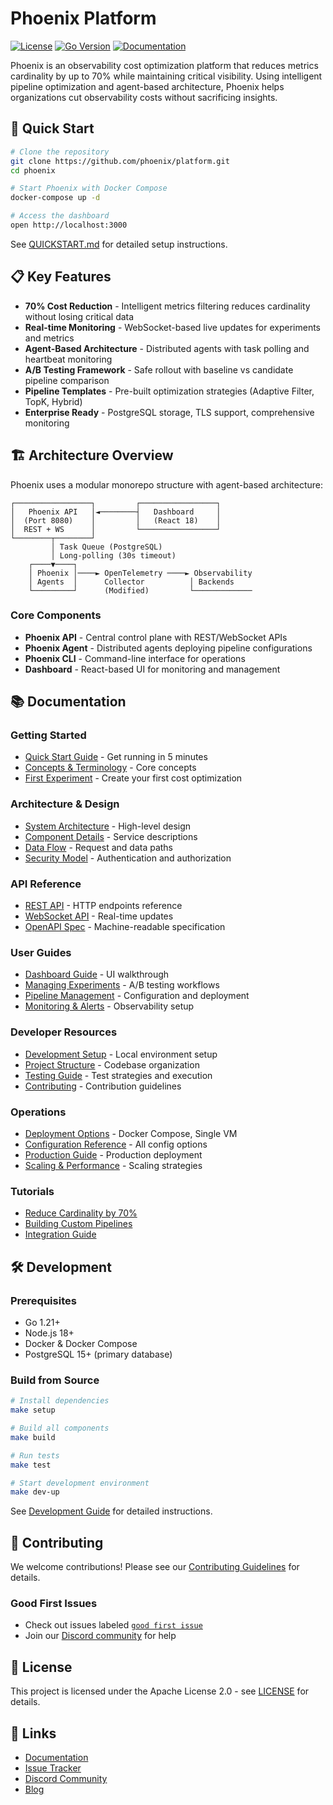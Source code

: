 # Phoenix Platform

[![License](https://img.shields.io/badge/License-MIT-blue.svg)](LICENSE)
[![Go Version](https://img.shields.io/badge/Go-1.21%2B-blue)](go.mod)
[![Documentation](https://img.shields.io/badge/docs-latest-green)](docs/)

Phoenix is an observability cost optimization platform that reduces metrics cardinality by up to 70% while maintaining critical visibility. Using intelligent pipeline optimization and agent-based architecture, Phoenix helps organizations cut observability costs without sacrificing insights.

## 🚀 Quick Start

```bash
# Clone the repository
git clone https://github.com/phoenix/platform.git
cd phoenix

# Start Phoenix with Docker Compose
docker-compose up -d

# Access the dashboard
open http://localhost:3000
```

See [QUICKSTART.md](QUICKSTART.md) for detailed setup instructions.

## 📋 Key Features

- **70% Cost Reduction** - Intelligent metrics filtering reduces cardinality without losing critical data
- **Real-time Monitoring** - WebSocket-based live updates for experiments and metrics
- **Agent-Based Architecture** - Distributed agents with task polling and heartbeat monitoring
- **A/B Testing Framework** - Safe rollout with baseline vs candidate pipeline comparison
- **Pipeline Templates** - Pre-built optimization strategies (Adaptive Filter, TopK, Hybrid)
- **Enterprise Ready** - PostgreSQL storage, TLS support, comprehensive monitoring

## 🏗️ Architecture Overview

Phoenix uses a modular monorepo structure with agent-based architecture:

```
┌─────────────────┐         ┌─────────────────┐
│   Phoenix API   │◄────────┤   Dashboard     │
│  (Port 8080)    │         │   (React 18)    │
│  REST + WS      │         └─────────────────┘
└────────┬────────┘
         │ Task Queue (PostgreSQL)
         │ Long-polling (30s timeout)
    ┌────▼────┐
    │ Phoenix │────► OpenTelemetry ────► Observability
    │ Agents  │      Collector          │ Backends
    └─────────┘      (Modified)         └─────────────
```

### Core Components

- **Phoenix API** - Central control plane with REST/WebSocket APIs
- **Phoenix Agent** - Distributed agents deploying pipeline configurations
- **Phoenix CLI** - Command-line interface for operations
- **Dashboard** - React-based UI for monitoring and management

## 📚 Documentation

### Getting Started
- [Quick Start Guide](QUICKSTART.md) - Get running in 5 minutes
- [Concepts & Terminology](docs/getting-started/concepts.md) - Core concepts
- [First Experiment](docs/getting-started/first-experiment.md) - Create your first cost optimization

### Architecture & Design
- [System Architecture](docs/architecture/system-design.md) - High-level design
- [Component Details](docs/architecture/components.md) - Service descriptions
- [Data Flow](docs/architecture/data-flow.md) - Request and data paths
- [Security Model](docs/architecture/security.md) - Authentication and authorization

### API Reference
- [REST API](docs/api/rest-api.md) - HTTP endpoints reference
- [WebSocket API](docs/api/websocket-api.md) - Real-time updates
- [OpenAPI Spec](docs/api/openapi.yaml) - Machine-readable specification

### User Guides
- [Dashboard Guide](docs/user-guide/dashboard.md) - UI walkthrough
- [Managing Experiments](docs/user-guide/experiments.md) - A/B testing workflows
- [Pipeline Management](docs/user-guide/pipelines.md) - Configuration and deployment
- [Monitoring & Alerts](docs/user-guide/monitoring.md) - Observability setup

### Developer Resources
- [Development Setup](DEVELOPMENT_GUIDE.md) - Local environment setup
- [Project Structure](docs/developer-guide/project-structure.md) - Codebase organization
- [Testing Guide](docs/developer-guide/testing.md) - Test strategies and execution
- [Contributing](CONTRIBUTING.md) - Contribution guidelines

### Operations
- [Deployment Options](docs/operations/deployment/) - Docker Compose, Single VM
- [Configuration Reference](docs/operations/configuration.md) - All config options
- [Production Guide](docs/operations/OPERATIONS_GUIDE_COMPLETE.md) - Production deployment
- [Scaling & Performance](docs/operations/scaling.md) - Scaling strategies

### Tutorials
- [Reduce Cardinality by 70%](docs/tutorials/reduce-cardinality.md)
- [Building Custom Pipelines](docs/tutorials/custom-pipelines.md)
- [Integration Guide](docs/tutorials/integration-guide.md)

## 🛠️ Development

### Prerequisites

- Go 1.21+
- Node.js 18+
- Docker & Docker Compose
- PostgreSQL 15+ (primary database)

### Build from Source

```bash
# Install dependencies
make setup

# Build all components
make build

# Run tests
make test

# Start development environment
make dev-up
```

See [Development Guide](DEVELOPMENT_GUIDE.md) for detailed instructions.

## 🤝 Contributing

We welcome contributions! Please see our [Contributing Guidelines](CONTRIBUTING.md) for details.

### Good First Issues

- Check out issues labeled [`good first issue`](https://github.com/phoenix/platform/issues?q=label%3A%22good+first+issue%22)
- Join our [Discord community](https://discord.gg/phoenix) for help

## 📄 License

This project is licensed under the Apache License 2.0 - see [LICENSE](LICENSE) for details.

## 🔗 Links

- [Documentation](docs/)
- [Issue Tracker](https://github.com/phoenix/platform/issues)
- [Discord Community](https://discord.gg/phoenix)
- [Blog](https://phoenix.io/blog)